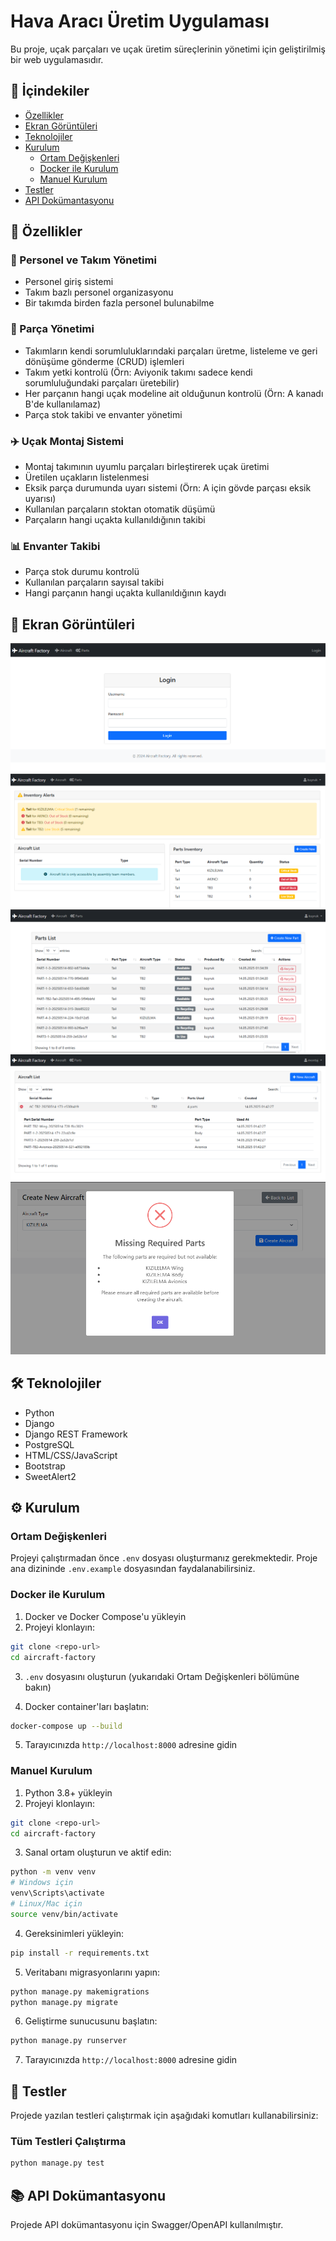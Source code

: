 # Hava Aracı Üretim Uygulaması

Bu proje, uçak parçaları ve uçak üretim süreçlerinin yönetimi için geliştirilmiş bir web uygulamasıdır.

## 📌 İçindekiler
- [Özellikler](#-özellikler)
- [Ekran Görüntüleri](#-ekran-görüntüleri)
- [Teknolojiler](#-teknolojiler)
- [Kurulum](#-kurulum)
  - [Ortam Değişkenleri](#ortam-değişkenleri)
  - [Docker ile Kurulum](#docker-ile-kurulum)
  - [Manuel Kurulum](#manuel-kurulum)
- [Testler](#-testler)
- [API Dokümantasyonu](#-api-dokümantasyonu)

## 🚀 Özellikler

### 👥 Personel ve Takım Yönetimi
- Personel giriş sistemi
- Takım bazlı personel organizasyonu
- Bir takımda birden fazla personel bulunabilme

### 🔧 Parça Yönetimi
- Takımların kendi sorumluluklarındaki parçaları üretme, listeleme ve geri dönüşüme gönderme (CRUD) işlemleri
- Takım yetki kontrolü (Örn: Aviyonik takımı sadece kendi sorumluluğundaki parçaları üretebilir)
- Her parçanın hangi uçak modeline ait olduğunun kontrolü (Örn: A kanadı B'de kullanılamaz)
- Parça stok takibi ve envanter yönetimi

### ✈️ Uçak Montaj Sistemi
- Montaj takımının uyumlu parçaları birleştirerek uçak üretimi
- Üretilen uçakların listelenmesi
- Eksik parça durumunda uyarı sistemi (Örn: A için gövde parçası eksik uyarısı)
- Kullanılan parçaların stoktan otomatik düşümü
- Parçaların hangi uçakta kullanıldığının takibi

### 📊 Envanter Takibi
- Parça stok durumu kontrolü
- Kullanılan parçaların sayısal takibi
- Hangi parçanın hangi uçakta kullanıldığının kaydı

## 📸 Ekran Görüntüleri

![Giriş](screenshots/login.PNG)
![Ana Sayfa](screenshots/home.PNG)
![Parça Listesi](screenshots/parts-list.PNG)
![Uçak Listesi](screenshots/aircraft-list.PNG)
![Eksik Parça Hatası](screenshots/missing_required_part_error.PNG)

## 🛠 Teknolojiler

- Python 
- Django
- Django REST Framework
- PostgreSQL
- HTML/CSS/JavaScript
- Bootstrap
- SweetAlert2

## ⚙️ Kurulum

### Ortam Değişkenleri

Projeyi çalıştırmadan önce `.env` dosyası oluşturmanız gerekmektedir. Proje ana dizininde `.env.example` dosyasından faydalanabilirsiniz.

### Docker ile Kurulum

1. Docker ve Docker Compose'u yükleyin
2. Projeyi klonlayın:
```bash
git clone <repo-url>
cd aircraft-factory
```

3. `.env` dosyasını oluşturun (yukarıdaki Ortam Değişkenleri bölümüne bakın)

4. Docker container'ları başlatın:
```bash
docker-compose up --build
```

5. Tarayıcınızda `http://localhost:8000` adresine gidin

### Manuel Kurulum

1. Python 3.8+ yükleyin
2. Projeyi klonlayın:
```bash
git clone <repo-url>
cd aircraft-factory
```

3. Sanal ortam oluşturun ve aktif edin:
```bash
python -m venv venv
# Windows için
venv\Scripts\activate
# Linux/Mac için
source venv/bin/activate
```

4. Gereksinimleri yükleyin:
```bash
pip install -r requirements.txt
```

5. Veritabanı migrasyonlarını yapın:
```bash
python manage.py makemigrations
python manage.py migrate
```

6. Geliştirme sunucusunu başlatın:
```bash
python manage.py runserver
```

7. Tarayıcınızda `http://localhost:8000` adresine gidin


## 🧪 Testler

Projede yazılan testleri çalıştırmak için aşağıdaki komutları kullanabilirsiniz:

### Tüm Testleri Çalıştırma
```bash
python manage.py test
```


## 📚 API Dokümantasyonu

Projede API dokümantasyonu için Swagger/OpenAPI kullanılmıştır.
